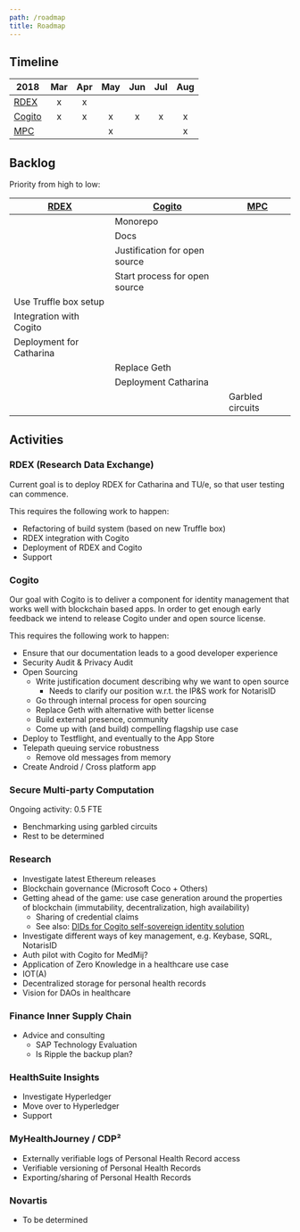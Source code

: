 ```yaml
---
path: /roadmap
title: Roadmap
---
```


Timeline
--------

| 2018             | Mar | Apr | May | Jun | Jul | Aug |
|------------------|:---:|:---:|:---:|:---:|:---:|:---:|
| [RDEX][1]        |  x  |  x  |     |     |     |     |
| [Cogito][2]      |  x  |  x  |  x  |  x  |  x  |  x  |
| [MPC][3]         |     |     |  x  |     |     |  x  |


Backlog
-------

Priority from high to low:

| [RDEX][1]                | [Cogito][2]                   | [MPC][3]         |
|--------------------------|-------------------------------|------------------|
|                          | Monorepo                      |                  |
|                          | Docs                          |                  |
|                          | Justification for open source |                  |
|                          | Start process for open source |                  |
| Use Truffle box setup    |                               |                  |
| Integration with Cogito  |                               |                  |
| Deployment for Catharina |                               |                  |
|                          | Replace Geth                  |                  |
|                          | Deployment Catharina          |                  |
|                          |                               | Garbled circuits |

Activities
----------

### RDEX (Research Data Exchange)

Current goal is to deploy RDEX for Catharina and TU/e, so that user testing can
commence.

This requires the following work to happen:
- Refactoring of build system (based on new Truffle box)
- RDEX integration with Cogito
- Deployment of RDEX and Cogito
- Support

### Cogito

Our goal with Cogito is to deliver a component for identity management that
works well with blockchain based apps. In order to get enough early feedback we
intend to release Cogito under and open source license.

This requires the following work to happen:
- Ensure that our documentation leads to a good developer experience
- Security Audit & Privacy Audit
- Open Sourcing
    - Write justification document describing why we want to open source
        - Needs to clarify our position w.r.t. the IP&S work for NotarisID
    - Go through internal process for open sourcing
    - Replace Geth with alternative with better license
    - Build external presence, community
    - Come up with (and build) compelling flagship use case
- Deploy to Testflight, and eventually to the App Store
- Telepath queuing service robustness
    - Remove old messages from memory
- Create Android / Cross platform app

### Secure Multi-party Computation
Ongoing activity: 0.5 FTE

- Benchmarking using garbled circuits
- Rest to be determined

### Research

- Investigate latest Ethereum releases
- Blockchain governance (Microsoft Coco + Others)
- Getting ahead of the game: use case generation around the
  properties of blockchain (immutability, decentralization, high availability)
    - Sharing of credential claims
    - See also: [DIDs for Cogito self-sovereign identity solution][4]
- Investigate different ways of key management, e.g. Keybase,
  SQRL, NotarisID
- Auth pilot with Cogito for MedMij?
- Application of Zero Knowledge in a healthcare use case
- IOT(A)
- Decentralized storage for personal health records
- Vision for DAOs in healthcare

### Finance Inner Supply Chain

- Advice and consulting
    - SAP Technology Evaluation
    - Is Ripple the backup plan?

### HealthSuite Insights

- Investigate Hyperledger
- Move over to Hyperledger
- Support

### MyHealthJourney / CDP²

- Externally verifiable logs of Personal Health Record access
- Verifiable versioning of Personal Health Records
- Exporting/sharing of Personal Health Records

### Novartis

- To be determined

[1]: #rdex-research-data-exchange
[2]: #cogito
[3]: #secure-multi-party-computation
[4]: https://confluence.atlas.philips.com/display/BLA/DIDs+for+Cogito+self-sovereign+identity+solution
